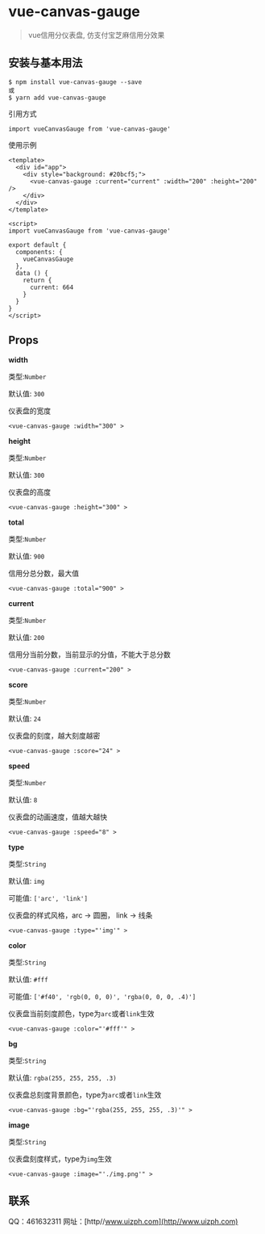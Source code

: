 # vue-canvas-gauge

> vue信用分仪表盘, 仿支付宝芝麻信用分效果

## 安装与基本用法

```
$ npm install vue-canvas-gauge --save
或
$ yarn add vue-canvas-gauge
```

引用方式
```
import vueCanvasGauge from 'vue-canvas-gauge'
```

使用示例
```
<template>
  <div id="app">
    <div style="background: #20bcf5;">
      <vue-canvas-gauge :current="current" :width="200" :height="200" />
    </div>
  </div>
</template>

<script>
import vueCanvasGauge from 'vue-canvas-gauge'

export default {
  components: {
    vueCanvasGauge
  },
  data () {
    return {
      current: 664
    }
  }
}
</script>
```
## Props
**width**

类型:`Number`

默认值: `300`

仪表盘的宽度
```
<vue-canvas-gauge :width="300" >
```
**height**

类型:`Number`

默认值: `300`

仪表盘的高度
```
<vue-canvas-gauge :height="300" >
```
**total**

类型:`Number`

默认值: `900`

信用分总分数，最大值
```
<vue-canvas-gauge :total="900" >
```
**current**

类型:`Number`

默认值: `200`

信用分当前分数，当前显示的分值，不能大于总分数
```
<vue-canvas-gauge :current="200" >
```
**score**

类型:`Number`

默认值: `24`

仪表盘的刻度，越大刻度越密
```
<vue-canvas-gauge :score="24" >
```
**speed**

类型:`Number`

默认值: `8`

仪表盘的动画速度，值越大越快
```
<vue-canvas-gauge :speed="8" >
```
**type**

类型:`String`

默认值: `img`

可能值: `['arc', 'link'] `

仪表盘的样式风格，arc -> 圆圈， link -> 线条
```
<vue-canvas-gauge :type="'img'" >
```
**color**

类型:`String`

默认值: `#fff`

可能值: `['#f40', 'rgb(0, 0, 0)', 'rgba(0, 0, 0, .4)'] `

仪表盘当前刻度颜色，type为`arc`或者`link`生效
```
<vue-canvas-gauge :color="'#fff'" >
```
**bg**

类型:`String`

默认值: `rgba(255, 255, 255, .3)`

仪表盘总刻度背景颜色，type为`arc`或者`link`生效
```
<vue-canvas-gauge :bg="'rgba(255, 255, 255, .3)'" >
```
**image**

类型:`String`

仪表盘刻度样式，type为`img`生效
```
<vue-canvas-gauge :image="'./img.png'" >
```

## 联系

QQ：461632311
网址：[http//www.uizph.com](http//www.uizph.com)